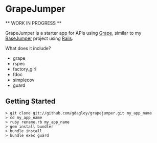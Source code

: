# GrapeJumper

** WORK IN PROGRESS **

GrapeJumper is a starter app for APIs using [Grape](https://github.com/intridea/grape), similar to my [BaseJumper](https://github.com/gdagley/basejumper) project using [Rails](http://rubyonrails.org/).

What does it include?

* grape
* rspec
* factory_girl
* fdoc
* simplecov
* guard

## Getting Started

    > git clone git://github.com/gdagley/grapejumper.git my_app_name
    > cd my_app_name
    > ruby rename.rb my_app_name
    > gem install bundler
    > bundle install
    > bundle exec guard
